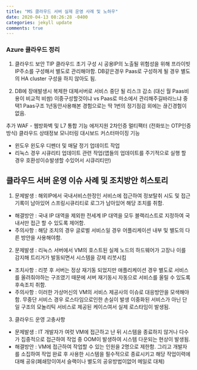 ```yaml
---
title: "MS 클라우드 서버 실제 운영 사례 및 노하우"
date: 2020-04-13 08:26:28 -0400
categories: jekyll update
comments: true
---
```


### Azure 클라우드 정리
1. 클라우드 보안 TIP
 클라우드 초기 구성 시 공용IP의 노출될 위험성을 위해 프라이빗 IP주소를 구성해서 별도로 관리해야함.
 DB같은경우 Paas로 구성하게 될 경우 별도의 HA cluster 구성을 하지 않아도 됨.

2. DB에 장애발생시 복제한 대체서버로 서비스 중단 될 리스크 감소 (대신 월 Paas비용이 비교적 비쌈) 이중구성할것이냐 vs Paas로 마소에서 관리해주길바라느냐 중 택1 Paas구조 1년동안사용해본 경험으로는 딱 1번의 정기점검 외에는 끊긴경험이 없음.
 
추가 WAF - 웹방화벽 및 L7 통합 기능 에저지원
2차인증 멀티팩터 (전화또는 OTP인증방식)
클라우드 상태정보 모니터링 대시보드 커스터마이징 기능

 - 윈도우 윈도우 디펜더 및 매달 정기 업데이트 작업
 - 리눅스 경우 시큐리티 업데이트 관련 작업(앱들의 업데이트를 주기적으로 실행 할 경우 호환성이슈발생할 수있어서 시큐리티만)

 
## 클라우드 서버 운영 이슈 사례 및 조치방안 히스토리
1. 문제발생 :  해외IP에서 국내서비스한정인 서비스에 접근하여 정보탈취 시도 및 접근기록이 남아있어 
 스프링시큐리티로 로그가 남아있어 해당 조치를 취함.
 - 해결방안 : 국내 IP 대역을 제외한 전세계 IP 대역을 모두 블랙리스트로 지정하여 국내서만 접근 할 수 있도록 제어함.
 - 주의사항 : 해당 조치의 경우 글로벌 서비스일 경우 어플리케이션 내부 및 별도의 다른 방안을 사용해야함.
 
 
 
 2. 문제발생 : 리눅스 서버에서 VM의 호스트된 실제 노드의 하드웨어가 고장나 이를 감지해 트리거가 발동되면서 시스템을 강제 리붓시킴
  - 조치사항 : 리붓 후 서버는 정상 재기동 되었지만 애플리케이션 경우 별도로 서비스를 올려줘야하는 구조였기 때문에 서버 재기동시 자동으로 서비스를 올릴 수 있도록 후속조치 취함.
  - 주의사항 :  이러한 가상머신의 VM의 서비스 제공사의 이슈로 대응방안을 모색해야함. 무중단 서비스 경우 로스타임으로인한 손실이 발생 이중화된 서비스가 아닌 단일 구조의 모놀리틱 서비스로 제공된 케이스여서 실제 로스타임이 발생됨.
 
 
 3. 클라우드 운영 고충사항
 - 문제발생 :  IT 개발자가 여럿 VM에 접근하고 난 뒤 시스템을 종료하지 않거나 다수가 집중적으로 접근하여 작업 중 OOM이 발생하여 시스템 다운되는 현상이 발생됨.
 - 해결방안 : VM에 접근하여 작업할 수 있는 인원을 2명으로 제한함. 그리고 개발자를 소집하여 작업 완료 후 사용한 시스템을 필수적으로 종료시키고 해당 작업이력에대해 공유(폐쇄망이여서 슬랙이나 별도의 공유방법이없어 메일로 대체)
